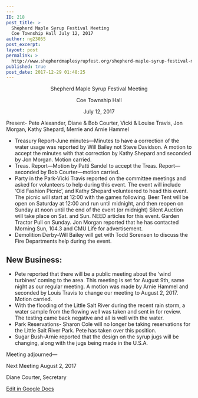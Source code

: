 ```yaml
---
---
ID: 218
post_title: >
  Shepherd Maple Syrup Festival Meeting
  Coe Township Hall July 12, 2017
author: ng23055
post_excerpt:
layout: post
permalink: >
  http://www.shepherdmaplesyrupfest.org/shepherd-maple-syrup-festival-meeting-coe-township-hall-july-12-2017/
published: true
post_date: 2017-12-29 01:48:25
---
```

<p style="text-align: center;">Shepherd Maple Syrup Festival Meeting</i></s></b></u></p>
<p style="text-align: center;">Coe Township Hall</i></s></b></u></p>
<p style="text-align: center;">July 12, 2017</i></s></b></u></p>
<p style="text-align: center;"></i></s></b></u></p>
<p style="text-align: center;"></i></s></b></u></p>
<p>Present- Pete Alexander, Diane & Bob Courter, Vicki & Louise Travis, Jon Morgan, Kathy Shepard, Merrie and Arnie Hammel</p>
<ul>
<li> Treasury Report-June minutes—Minutes to have a correction of the water usage was reported by Will Bailey not Steve Davidson. A motion to accept the minutes with that correction by Kathy Shepard and seconded by Jon Morgan.  Motion carried.</li>
<li>Treas. Report—Motion by Patti Sandel to accept the Treas. Report—seconded by Bob Courter—motion carried.</li>
<li>Party in the Park-Vicki Travis reported on the committee meetings and asked for volunteers to help during this event.  The event will include ‘Old Fashion Picnic’, and Kathy Shepard volunteered to head this event.  The picnic will start at 12:00 with the games following.  Beer Tent will be open on Saturday at 12:00 and run until midnight, and then reopen on Sunday at noon until the end of the event (or midnight)  Silent Auction will take place on Sat. and Sun. NEED articles for this event.  Garden Tractor Pull on Sunday.  Jon Morgan reported that he has contacted Morning Sun, 104.3 and CMU Life for advertisement.  </li>
<li>Demolition Derby-Will Bailey will get with Todd Sorensen to discuss the Fire Departments help during the event.</li>
</ul>
<h2>New Business:</h2>
<ul>
<li>Pete reported that there will be a public meeting about the ‘wind turbines’ coming to the area.  This meeting is set for August 9th, same night as our regular meeting.  A motion was made by Arnie Hammel and seconded by Louis Travis to change our meeting to August 2, 2017.  Motion carried.</li>
<li>With the flooding of the Little Salt River during the recent rain storm, a water sample from the flowing well was taken and sent in for review.  The testing came back negative and all is well with the water.</li>
<li>Park Reservations- Sharon Cole will no longer be taking reservations for the Little Salt River Park.  Pete has taken over this position.  </li>
<li>Sugar Bush-Arnie reported that the design on the syrup jugs will be changing, along with the jugs being made in the U.S.A.</li>
</ul>
<p></i></s></b></u></p>
<p></i></s></b></u></p>
<p>Meeting adjourned—</i></s></b></u></p>
<p>Next Meeting August 2, 2017</i></s></b></u></p>
<p></i></s></b></u></p>
<p>Diane Courter, Secretary</i></s></b></u></p>
<p></p>
<p></p>
<p></p>
<p><a href="https://docs.google.com/document/d/1kTmGv6S-EDC90Ga6rjK-G8M4cbwG6HbBD-Xp7ak_8Jo/edit?usp=sharing">Edit in Google Docs</a></p>